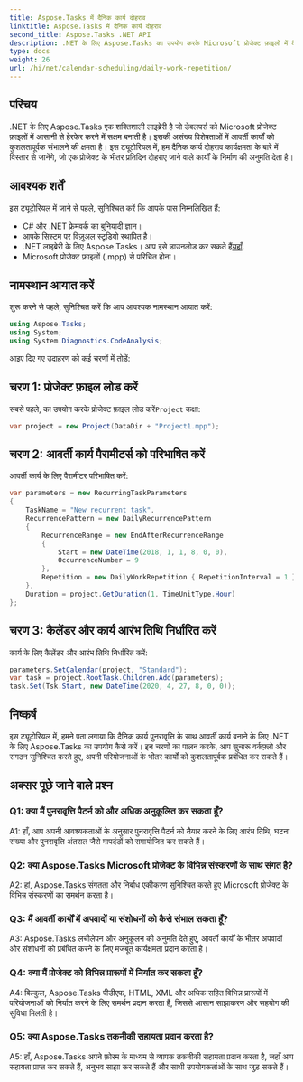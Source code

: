 ```yaml
---
title: Aspose.Tasks में दैनिक कार्य दोहराव
linktitle: Aspose.Tasks में दैनिक कार्य दोहराव
second_title: Aspose.Tasks .NET API
description: .NET के लिए Aspose.Tasks का उपयोग करके Microsoft प्रोजेक्ट फ़ाइलों में दैनिक आवर्ती कार्य बनाना सीखें। सहजता से उत्पादकता और संगठन को बढ़ावा दें।
type: docs
weight: 26
url: /hi/net/calendar-scheduling/daily-work-repetition/
---
```

## परिचय

.NET के लिए Aspose.Tasks एक शक्तिशाली लाइब्रेरी है जो डेवलपर्स को Microsoft प्रोजेक्ट फ़ाइलों में आसानी से हेरफेर करने में सक्षम बनाती है। इसकी असंख्य विशेषताओं में आवर्ती कार्यों को कुशलतापूर्वक संभालने की क्षमता है। इस ट्यूटोरियल में, हम दैनिक कार्य दोहराव कार्यक्षमता के बारे में विस्तार से जानेंगे, जो एक प्रोजेक्ट के भीतर प्रतिदिन दोहराए जाने वाले कार्यों के निर्माण की अनुमति देता है।

## आवश्यक शर्तें

इस ट्यूटोरियल में जाने से पहले, सुनिश्चित करें कि आपके पास निम्नलिखित हैं:

- C# और .NET फ्रेमवर्क का बुनियादी ज्ञान।
- आपके सिस्टम पर विज़ुअल स्टूडियो स्थापित है।
-  .NET लाइब्रेरी के लिए Aspose.Tasks। आप इसे डाउनलोड कर सकते हैं[यहाँ](https://releases.aspose.com/tasks/net/).
- Microsoft प्रोजेक्ट फ़ाइलों (.mpp) से परिचित होना।

## नामस्थान आयात करें

शुरू करने से पहले, सुनिश्चित करें कि आप आवश्यक नामस्थान आयात करें:

```csharp
using Aspose.Tasks;
using System;
using System.Diagnostics.CodeAnalysis;


```

आइए दिए गए उदाहरण को कई चरणों में तोड़ें:

## चरण 1: प्रोजेक्ट फ़ाइल लोड करें

सबसे पहले, का उपयोग करके प्रोजेक्ट फ़ाइल लोड करें`Project` कक्षा:

```csharp
var project = new Project(DataDir + "Project1.mpp");
```

## चरण 2: आवर्ती कार्य पैरामीटर्स को परिभाषित करें

आवर्ती कार्य के लिए पैरामीटर परिभाषित करें:

```csharp
var parameters = new RecurringTaskParameters
{
    TaskName = "New recurrent task",
    RecurrencePattern = new DailyRecurrencePattern
    {
        RecurrenceRange = new EndAfterRecurrenceRange
        {
            Start = new DateTime(2018, 1, 1, 8, 0, 0),
            OccurrenceNumber = 9
        },
        Repetition = new DailyWorkRepetition { RepetitionInterval = 1 }
    },
    Duration = project.GetDuration(1, TimeUnitType.Hour)
};
```

## चरण 3: कैलेंडर और कार्य आरंभ तिथि निर्धारित करें

कार्य के लिए कैलेंडर और आरंभ तिथि निर्धारित करें:

```csharp
parameters.SetCalendar(project, "Standard");
var task = project.RootTask.Children.Add(parameters);
task.Set(Tsk.Start, new DateTime(2020, 4, 27, 8, 0, 0));
```

## निष्कर्ष

इस ट्यूटोरियल में, हमने पता लगाया कि दैनिक कार्य पुनरावृत्ति के साथ आवर्ती कार्य बनाने के लिए .NET के लिए Aspose.Tasks का उपयोग कैसे करें। इन चरणों का पालन करके, आप सुचारू वर्कफ़्लो और संगठन सुनिश्चित करते हुए, अपनी परियोजनाओं के भीतर कार्यों को कुशलतापूर्वक प्रबंधित कर सकते हैं।

## अक्सर पूछे जाने वाले प्रश्न

### Q1: क्या मैं पुनरावृत्ति पैटर्न को और अधिक अनुकूलित कर सकता हूँ?

A1: हाँ, आप अपनी आवश्यकताओं के अनुसार पुनरावृत्ति पैटर्न को तैयार करने के लिए आरंभ तिथि, घटना संख्या और पुनरावृत्ति अंतराल जैसे मापदंडों को समायोजित कर सकते हैं।

### Q2: क्या Aspose.Tasks Microsoft प्रोजेक्ट के विभिन्न संस्करणों के साथ संगत है?

A2: हां, Aspose.Tasks संगतता और निर्बाध एकीकरण सुनिश्चित करते हुए Microsoft प्रोजेक्ट के विभिन्न संस्करणों का समर्थन करता है।

### Q3: मैं आवर्ती कार्यों में अपवादों या संशोधनों को कैसे संभाल सकता हूँ?

A3: Aspose.Tasks लचीलेपन और अनुकूलन की अनुमति देते हुए, आवर्ती कार्यों के भीतर अपवादों और संशोधनों को प्रबंधित करने के लिए मजबूत कार्यक्षमता प्रदान करता है।

### Q4: क्या मैं प्रोजेक्ट को विभिन्न प्रारूपों में निर्यात कर सकता हूँ?

A4: बिल्कुल, Aspose.Tasks पीडीएफ, HTML, XML और अधिक सहित विभिन्न प्रारूपों में परियोजनाओं को निर्यात करने के लिए समर्थन प्रदान करता है, जिससे आसान साझाकरण और सहयोग की सुविधा मिलती है।

### Q5: क्या Aspose.Tasks तकनीकी सहायता प्रदान करता है?

A5: हाँ, Aspose.Tasks अपने फ़ोरम के माध्यम से व्यापक तकनीकी सहायता प्रदान करता है, जहाँ आप सहायता प्राप्त कर सकते हैं, अनुभव साझा कर सकते हैं और साथी उपयोगकर्ताओं के साथ जुड़ सकते हैं।